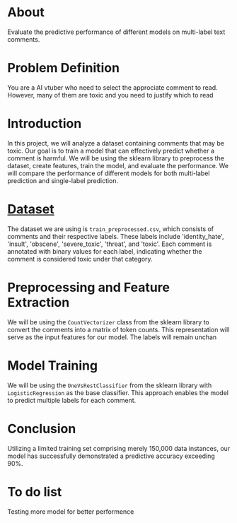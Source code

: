 # About
Evaluate the predictive performance of different models on multi-label text comments.

# Problem Definition
You are a AI vtuber who need to select the approciate comment to read. However, many of them are toxic and you need to justify which to read

# Introduction

In this project, we will analyze a dataset containing comments that may be toxic. Our goal is to train a model that can effectively predict whether a comment is harmful. We will be using the sklearn library to preprocess the dataset, create features, train the model, and evaluate the performance. We will compare the performance of different models for both multi-label prediction and single-label prediction.

# [Dataset](https://www.kaggle.com/datasets/fizzbuzz/cleaned-toxic-comments)

The dataset we are using is `train_preprocessed.csv`, which consists of comments and their respective labels. These labels include 'identity_hate', 'insult', 'obscene', 'severe_toxic', 'threat', and 'toxic'. Each comment is annotated with binary values for each label, indicating whether the comment is considered toxic under that category.

# Preprocessing and Feature Extraction

We will be using the `CountVectorizer` class from the sklearn library to convert the comments into a matrix of token counts. This representation will serve as the input features for our model. The labels will remain unchan

# Model Training

We will be using the `OneVsRestClassifier` from the sklearn library with `LogisticRegression` as the base classifier. This approach enables the model to predict multiple labels for each comment.

# Conclusion

Utilizing a limited training set comprising merely 150,000 data instances, our model has successfully demonstrated a predictive accuracy exceeding 90%.

# To do list
Testing more model for better performence 
